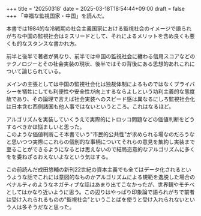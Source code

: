 +++
title = '20250318'
date = 2025-03-18T18:54:44+09:00
draft = false
+++
「幸福な監視国家・中国」を読んだ。  

本書では1984的な冷戦期の社会主義国家における監視社会のイメージで語られがちな中国の監視社会はミスリードとして、それによるメリットを含め良くも悪くも的なスタンスな書かれ方。  

前半と後半で著者が異なり、前半では中国の監視社会に纏わる信用スコアなどのテクノロジーとその社会実装の現状、後半ではその背後にある思想的あれこれについて論じられている。  

メインの主張としては中国の監視社会化は独裁体制によるものではなくプライバシーを犠牲にしても利便性や安全性が向上するならよしという功利主義的な態度故であり、その論理で言えば社会実装へのスピード感は異なるにしろ監視社会化は日本含む西側諸国も他人事ではないというところ。これはなるほど。  

アルゴリズムを実装していくうえで実際的にトロッコ問題などの価値判断をどうするべきかは悩ましいと思った。  
このような価値判断こそ本書でいう"市民的公共性"が求められる場なのだろうなと思いつつ実際にこれらの個別的な事柄についてそれらの意見を集約し実装まで至ることができるようになるとは思えないので結局恣意的なアルゴリズムに多くをを委ねざるおえないよなという気はする。    

この前読んだ成田悠輔の新刊22世紀の資本主義でも全てはデータ化されるというような話でこれには意図的なものかアルゴリズムによる規範を逸脱した場合のペナルティのようなネガティブな話はあまり出てこなかったが、世界観やモチベとしてはかなり近いように思う。この辺りはやっぱり印象論で語られがちで前者は受け入れられるものの"監視社会"ということばを使うと受け入れられないという人は多そうだなと思った。  